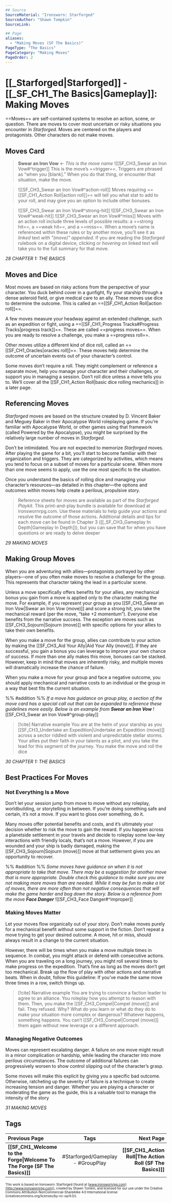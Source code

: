 ```yaml
---
## Source
SourceMaterial: "Ironsworn: Starforged"
SourceAuthor: "Shawn Tompkin"
SourceLink: 

## Page
aliases:
  - "Making Moves (SF The Basics)"
PageType: "The Basics"
PageCategory: "Making Moves"
PageOrder: 2
---
```

# [[_Starforged|Starforged]] - [[_SF_CH1_The Basics|Gameplay]]: Making Moves
==Moves== are self-contained systems to resolve an action, scene, or question. There are moves to cover most uncertain or risky situations you encounter in _Starforged_. Moves are centered on the players and protagonists. Other characters do not make moves.

## Moves Card
> **Swear an Iron Vow** _<- This is the move name_
> ![[SF_CH3_Swear an Iron Vow#^trigger]]
> This is the move’s ==trigger==. Triggers are phrased as “when you [blank].” When you do that thing, or encounter that situation, make the move.

> ![[SF_CH3_Swear an Iron Vow#^action-roll]]
> Moves requiring ==[[SF_CH1_Action Roll|action roll]]== will tell you what stat to add to your roll, and may give you an option to include other bonuses.

> ![[SF_CH3_Swear an Iron Vow#^strong-hit]]
> ![[SF_CH3_Swear an Iron Vow#^weak-hit]]
> ![[SF_CH3_Swear an Iron Vow#^miss]]
> Moves with an action roll include three levels of possible results: a ==strong hit==, a ==weak hit==, and a ==miss==.
> When a move’s name is referenced within these rules or by another move, you’ll see it as _linked_ text _with "(move)" appended_. If you are reading the _Starforged_ rulebook on a digital device, clicking or _hovering_ on linked text will take you to the full summary for that move.

*28 CHAPTER 1: THE BASICS*

## Moves and Dice
Most moves are based on risky actions from the perspective of your character. You duck behind cover in a gunfight, fly your starship through a dense asteroid field, or give medical care to an ally. These moves use dice to determine the outcome. This is called an ==[[SF_CH1_Action Roll|action roll]]==. 

A few moves measure your headway against an extended challenge, such as an expedition or fight, using a ==[[SF_CH1_Progress Tracks#Progress Tracks|progress track]]==. These are called ==progress moves==. When you are ready to resolve a challenge, you make a ==progress roll==.

Other moves utilize a different kind of dice roll, called an ==[[SF_CH1_Oracles|oracles roll]]==. These moves help determine the outcome of uncertain events out of your character’s control. 

Some moves don’t require a roll. They might complement or reference a separate move, help you manage your character and their challenges, or support you in managing a session. Don’t roll dice unless a move tells you to. We’ll cover all the [[SF_CH1_Action Roll|basic dice rolling mechanics]] in a later page.

## Referencing Moves
_Starforged_ moves are based on the structure created by D. Vincent Baker and Meguey Baker in their Apocalypse World roleplaying game. If you’re familiar with Apocalypse World, or other games using that framework (called Powered by the Apocalypse), you might be surprised by the relatively large number of moves in _Starforged_.

Don’t be intimidated. You are not expected to memorize _Starforged_ moves. After playing the game for a bit, you’ll start to become familiar with their organization and triggers. They are categorized by activities, which means you tend to focus on a subset of moves for a particular scene. When more than one move seems to apply, use the one most specific to the situation.

Once you understand the basics of rolling dice and managing your character’s resources—as detailed in this chapter—the options and outcomes within moves help create a perilous, propulsive story.

> Reference sheets for moves are available as part of the _Starforged Playkit_. This print-and-play bundle is available for download at ironswornrpg.com. Use these materials to help guide your actions and resolve the outcome of those actions. Additional details and tips for each move can be found in Chapter 3 ([[_SF_CH3_Gameplay In Depth|Gameplay In Depth]]), but you can save that for when you have questions or are ready to delve deeper

*29 MAKING MOVES*

## Making Group Moves
When you are adventuring with allies—protagonists portrayed by other players—one of you often make moves to resolve a challenge for the group. This represents that character taking the lead in a particular scene.

Unless a move specifically offers benefits for your allies, any mechanical bonus you gain from a move is applied only to the character making the move. For example, if you represent your group as you [[SF_CH3_Swear an Iron Vow|Swear an Iron Vow (move)]] and score a strong hit, you take the mechanical reward (per the move, “take +2 momentum”). Everyone else benefits from the narrative success. The exception are moves such as [[SF_CH3_Sojourn|Sojourn (move)]] with specific options for your allies to take their own benefits.

When you make a move for the group, allies can contribute to your action by making the [[SF_CH3_Aid Your Ally|Aid Your Ally (move)]]. If they are successful, you gain a bonus you can leverage to improve your own chance of success. If more than one ally makes this move, bonuses can be stacked. However, keep in mind that moves are inherently risky, and multiple moves will dramatically increase the chance of failure.

When you make a move for your group and face a negative outcome, you should apply mechanical and narrative costs to an individual or the group in a way that best fits the current situation.

%% #addition %% _If a move has guidance on group play, a section of the move card has a special call out that can be expanded to reference these guidelines more easily. Below is an example from **Swear an Iron Vow**_
![[SF_CH3_Swear an Iron Vow#^group-play]]

> [!cite] Narrative example
> You are at the helm of your starship as you [[SF_CH3_Undertake an Expedition|Undertake an Expedition (move)]] across a sector riddled with violent and unpredictable stellar storms. Your allies put their faith in your talents as a pilot, and you take the lead for this segment of the journey. You make the move and roll the dice

*30 CHAPTER 1: THE BASICS*

## Best Practices For Moves
### Not Everything Is a Move
Don’t let your session jump from move to move without any roleplay, worldbuilding, or storytelling in between. If you’re doing something safe and certain, it’s not a move. If you want to gloss over something, do it.

Many moves offer potential benefits and costs, and it’s ultimately your decision whether to risk the move to gain the reward. If you happen across a planetside settlement in your travels and decide to roleplay some low-key interactions with friendly locals, that’s not a move. However, if you are wounded and your ship is badly damaged, making the [[SF_CH3_Sojourn|Sojourn (move)]] move at that settlement gives you an opportunity to recover.

%% #addition %% _Some moves have guidance on when it is not appropriate to take that move. There may be a suggestion for another move that is more appropriate. Double check this guidance to make sure you are not making more moves than are needed. While it may be fun to make a lot of moves, there are more often than not negative consequences that will make the game harder and bog down the story. Below is a reference from the move **Face Danger**_
![[SF_CH3_Face Danger#^improper]]

### Making Moves Matter
Let your moves flow organically out of your story. Don’t make moves purely for a mechanical benefit without some support in the fiction. Don’t repeat a move trying to get your desired outcome. A move, hit or miss, should always result in a change to the current situation.

However, there will be times when you make a move multiple times in sequence. In combat, you might attack or defend with consecutive actions. When you are traveling on a long journey, you might roll several times to make progress on the expedition. That’s fine as long as the moves don’t get too mechanical. Break up the flow of play with other actions and narrative beats. When in doubt, follow this guideline: If you’ve made the same move three times in a row, switch things up.

> [!cite] Narrative example
> You are trying to convince a faction leader to agree to an alliance. You roleplay how you attempt to reason with them. Then, you make the [[SF_CH3_Compel|Compel (move)]] and fail. They refused. Why? What do you learn or what do they do to make your situation more complex or dangerous? Whatever happens, something happens. You can’t [[SF_CH3_Compel|Compel (move)]] them again without new leverage or a different approach.

### Managing Negative Outcomes
Moves can represent escalating danger. A failure on one move might result in a minor complication or hardship, while leading the character into more perilous circumstances. The outcome of additional failures can progressively worsen to show control slipping out of the character’s grasp.

Some moves will make this explicit by giving you a specific bad outcome. Otherwise, ratcheting up the severity of failure is a technique to create increasing tension and danger. Whether you are playing a character or moderating the game as the guide, this is a valuable tool to manage the intensity of the story

*31 MAKING MOVES*

## Tags
| Previous Page | Tags | Next Page |
|:--- |:---:| ---:|
| **[[SF_CH1_Welcome to the Forge\|Welcome To The Forge (SF The Basics)]]** | #Starforged/Gameplay - #GroupPlay | **[[SF_CH1_Action Roll\|The Action Roll (SF The Basics)]]** |

<font size=-2>This work is based on Ironsworn: Starforged (found at [www.ironswornrpg.com](http://www.ironswornrpg.com)), created by Shawn Tomkin, and licensed for our use under the Creative Commons Attribution-NonCommercial-ShareAlike 4.0 International license  (creativecommons.org/licenses/by-nc-sa/4.0/).</font>